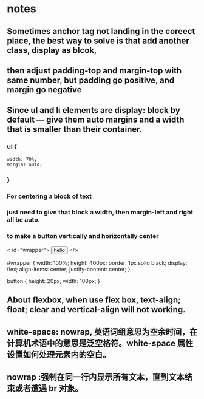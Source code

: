 # notes

## Sometimes anchor tag not landing in the coreect place, the best way to solve is that add another class, display as blcok, 
## then adjust padding-top and margin-top with same number, but padding go positive, and margin go negative

## Since ul and li elements are display: block by default — give them auto margins and a width that is smaller than their container.
### ul {
    width: 70%;
    margin: auto;
### }

### For centering a block of text 
### just need to give that block a width, then margin-left and right all be auto.

### to make a button vertically and horizontally center 
< id="wrapper">
  <button type="button">hello</button>
</>

#wrapper {
  width: 100%;
  height: 400px;
  border: 1px solid black;
  display: flex;
  align-items: center;
  justify-content: center;
}

button {
  height: 20px;
  width: 100px;
}

## About flexbox, when use flex box, text-align; float; clear and vertical-align will not working.

## white-space: nowrap, 英语词组意思为空余时间，在计算机术语中的意思是泛空格符。white-space 属性设置如何处理元素内的空白。
## nowrap :强制在同一行内显示所有文本，直到文本结束或者遭遇 br 对象。
